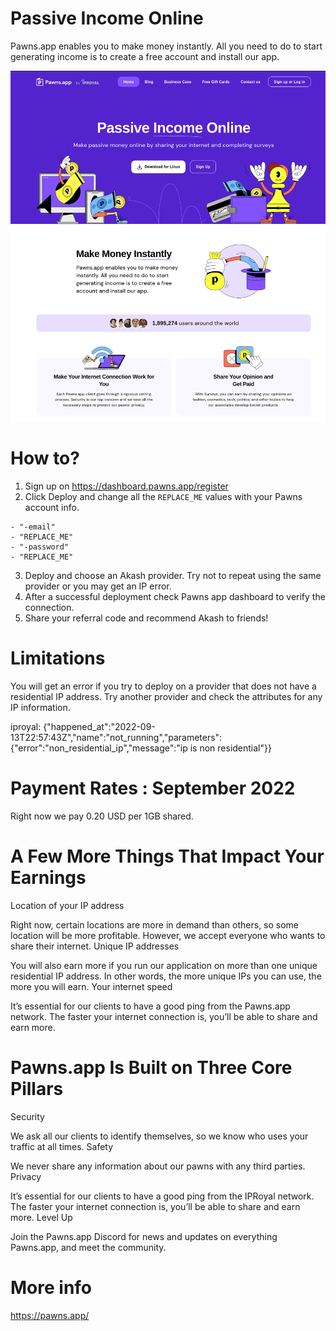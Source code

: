 # Passive Income Online

Pawns.app enables you to make money instantly. All you need to do to start generating income is to create a free account and install our app.

![](./pawns.png)

# How to?

1.  Sign up on https://dashboard.pawns.app/register
2.  Click Deploy and change all the `REPLACE_ME` values with your Pawns account info.

```
- "-email"
- "REPLACE_ME"
- "-password"
- "REPLACE_ME"
```

3.  Deploy and choose an Akash provider.  Try not to repeat using the same provider or you may get an IP error.
4.  After a successful deployment check Pawns app dashboard to verify the connection.
5.  Share your referral code and recommend Akash to friends!


# Limitations

You will get an error if you try to deploy on a provider that does not have a residential IP address.  Try another provider and check the attributes for any IP information.


iproyal: {"happened_at":"2022-09-13T22:57:43Z","name":"not_running","parameters":{"error":"non_residential_ip","message":"ip is non residential"}}


# Payment Rates : September 2022

Right now we pay 0.20 USD per 1GB shared.


# A Few More Things That Impact Your Earnings

Location of your IP address

Right now, certain locations are more in demand than others, so some location will be more profitable. However, we accept everyone who wants to share their internet.
Unique IP addresses

You will also earn more if you run our application on more than one unique residential IP address. In other words, the more unique IPs you can use, the more you will earn.
Your internet speed

It’s essential for our clients to have a good ping from the Pawns.app network. The faster your internet connection is, you’ll be able to share and earn more.


# Pawns.app Is Built on Three Core Pillars

Security

We ask all our clients to identify themselves, so we know who uses your traffic at all times.
Safety

We never share any information about our pawns with any third parties.
Privacy

It’s essential for our clients to have a good ping from the IPRoyal network. The faster your internet connection is, you’ll be able to share and earn more.
Level Up

Join the Pawns.app Discord for news and updates on everything Pawns.app, and meet the community.


# More info

https://pawns.app/
